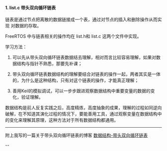 #### 1. list.c 带头双向循环链表

链表是通过节点把离散的数据链接成一个表，通过对节点的插入和删除操作从而实现
对数据的存取。

FreeRTOS 中与链表相关的操作均在 list.h和 list.c 这两个文件中实现。

学习方法：

1. 可以先从带头双向循环链表数据结去理解，相对而言比较容易理解，如果对数据结构与指针不熟悉，那要先补课；

2. 带头双向循环链表数据结构的理解要结合对链表的操作一起，两者其实是一体的，为什么是这种结构，只有对这个链表的操作，才能真正理解；

3. 善用Keil的模拟调试，可以一步步跟进观察数据结构中重要变量的数据的变化，验证理解。

数据结构是前人反复实践之后，高度精炼，高度抽象的成果，理解的过程如同逆向破解，在不知道其演化过程的情况下，要能善用工具，通过观察变量在数据结构中的变化来理解其原理，这种方法对于所有数据结构都通用。

----

附上我写的一篇关于带头双向循环链表的博客 [数据结构-带头双向循环链表](https://juejin.cn/post/7111508196136583175)

--
